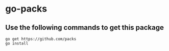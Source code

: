 # go-packs

## Use the following commands to get this package

```
go get https://github.com/packs
go install
```
